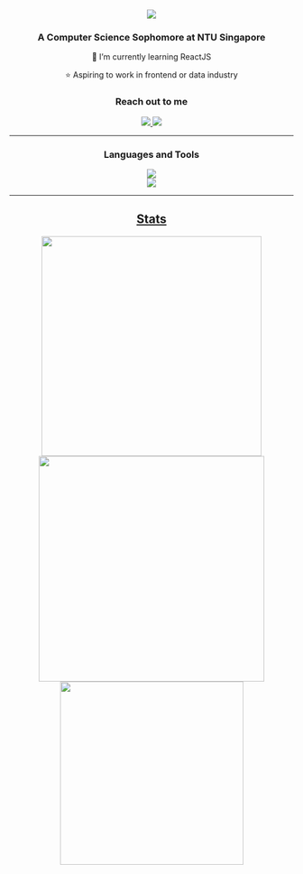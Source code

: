 <h1 align="center">
    <img src="https://readme-typing-svg.herokuapp.com/?font=Montserrat&size=40&center=true&vCenter=true&width=500&height=70&duration=4000&lines=Hi+There!+👋;+I'm+Phyo+Sandar+Win!;" />
</h1>
<h3 align="center">A Computer Science Sophomore at NTU Singapore</h3>

<div align = "center">
🌱 I’m currently learning ReactJS
  
⭐ Aspiring to work in frontend or data industry
</div>

<div align="center"> 
  <h3> Reach out to me </h3>
  <a href="mailto:yophyoholland@gmail.com">
    <img src="https://img.shields.io/badge/Gmail-333333?style=for-the-badge&logo=gmail&logoColor=red" />
  </a>
  <a href="https://linkedin.com/in/phyosandarwin" target="_blank">
    <img src="https://img.shields.io/badge/LinkedIn-0077B5?style=for-the-badge&logo=linkedin&logoColor=white" target="_blank" />
  </a>
</div>

<hr/>
<h3 align="center">Languages and Tools</h3>
<div align="center">
  <a href="https://skillicons.dev">
    <img src="https://skillicons.dev/icons?i=c,cpp,java,javascript,html,css,python,r" /><br/>
    <img src="https://skillicons.dev/icons?i=react,flask,nodejs,mysql,sqlite,tensorflow,pytorch" /><br>
</div>

<hr/>
<h2 align="center">Stats</h2>
<div align="center">
<img width="390" src="https://github-readme-stats.vercel.app/api?username=phyosandarwin&show_icons=true&theme=vue">
<img width="400" src="https://nirzak-streak-stats.vercel.app?user=phyosandarwin&theme=vue-dark">
<br/>
<img width="325" align="center" src="https://github-readme-stats.vercel.app/api/top-langs/?username=phyosandarwin&layout=compact">
</div>
